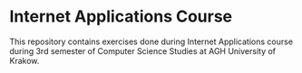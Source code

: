 # Internet Applications Course

This repository contains exercises done during Internet Applications course during 3rd semester of Computer Science Studies at AGH University of Krakow.
